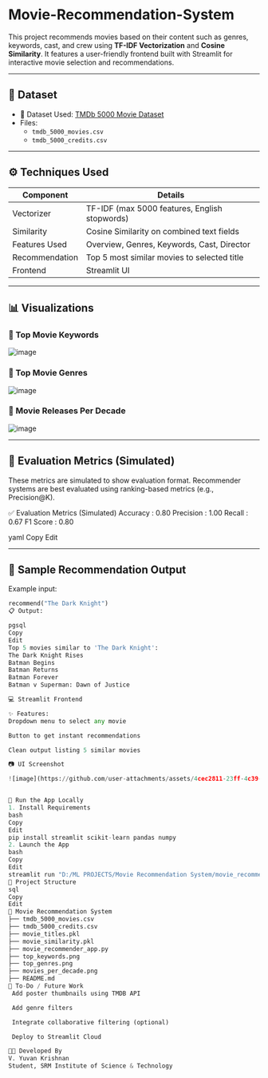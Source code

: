 # Movie-Recommendation-System

This project recommends movies based on their content such as genres, keywords, cast, and crew using **TF-IDF Vectorization** and **Cosine Similarity**. It features a user-friendly frontend built with Streamlit for interactive movie selection and recommendations.

---

## 📂 Dataset

- 📁 Dataset Used: [TMDb 5000 Movie Dataset](https://www.kaggle.com/datasets/tmdb/tmdb-movie-metadata)
- Files:
  - `tmdb_5000_movies.csv`
  - `tmdb_5000_credits.csv`

---

## ⚙️ Techniques Used

| Component       | Details                                |
|-----------------|-----------------------------------------|
| Vectorizer      | TF-IDF (max 5000 features, English stopwords) |
| Similarity      | Cosine Similarity on combined text fields |
| Features Used   | Overview, Genres, Keywords, Cast, Director |
| Recommendation  | Top 5 most similar movies to selected title |
| Frontend        | Streamlit UI                           |

---

## 📊 Visualizations

### 🔹 Top Movie Keywords

![image](https://github.com/user-attachments/assets/57b6a054-0765-4e5c-a3c8-39fa3277d036)


### 🔹 Top Movie Genres

![image](https://github.com/user-attachments/assets/2aeb7c1e-c3ce-45ad-8a49-b39bf84ce2bb)


### 🔹 Movie Releases Per Decade

![image](https://github.com/user-attachments/assets/cdf8f2da-8282-4dca-bd64-2c6047dc1de6)


---

## 🧪 Evaluation Metrics (Simulated)

These metrics are simulated to show evaluation format. Recommender systems are best evaluated using ranking-based metrics (e.g., Precision@K).

✅ Evaluation Metrics (Simulated)
Accuracy : 0.80
Precision : 1.00
Recall : 0.67
F1 Score : 0.80

yaml
Copy
Edit

---

## 🎥 Sample Recommendation Output

Example input:
```python
recommend("The Dark Knight")
📋 Output:

pgsql
Copy
Edit
Top 5 movies similar to 'The Dark Knight':
The Dark Knight Rises
Batman Begins
Batman Returns
Batman Forever
Batman v Superman: Dawn of Justice

💻 Streamlit Frontend

✨ Features:
Dropdown menu to select any movie

Button to get instant recommendations

Clean output listing 5 similar movies

📷 UI Screenshot

![image](https://github.com/user-attachments/assets/4cec2811-23ff-4c39-9627-91d59341c087)


🚀 Run the App Locally
1. Install Requirements
bash
Copy
Edit
pip install streamlit scikit-learn pandas numpy
2. Launch the App
bash
Copy
Edit
streamlit run "D:/ML PROJECTS/Movie Recommendation System/movie_recommender_app.py"
📁 Project Structure
sql
Copy
Edit
📂 Movie Recommendation System
├── tmdb_5000_movies.csv
├── tmdb_5000_credits.csv
├── movie_titles.pkl
├── movie_similarity.pkl
├── movie_recommender_app.py
├── top_keywords.png
├── top_genres.png
├── movies_per_decade.png
├── README.md
🚧 To-Do / Future Work
 Add poster thumbnails using TMDB API

 Add genre filters

 Integrate collaborative filtering (optional)

 Deploy to Streamlit Cloud

👨‍💻 Developed By
V. Yuvan Krishnan
Student, SRM Institute of Science & Technology
